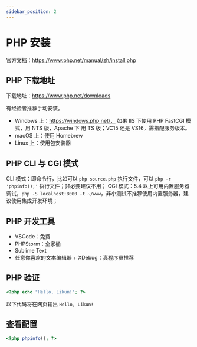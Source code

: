 ```yaml
---
sidebar_position: 2
---
```



# PHP 安装

官方文档：https://www.php.net/manual/zh/install.php

## PHP 下载地址

下载地址：https://www.php.net/downloads

有经验者推荐手动安装。

- Windows 上：https://windows.php.net/，
  如果 IIS 下使用 PHP FastCGI 模式，用 NTS 版，Apache 下 用 TS 版；VC15 还是 VS16，需搭配服务版本。
- macOS 上：使用 Homebrew
- Linux 上：使用包安装器

## PHP CLI 与 CGI 模式

CLI 模式：即命令行，比如可以 `php source.php` 执行文件，可以 `php -r 'phpinfo();'` 执行文件；非必要建议不用；
CGI 模式：5.4 以上可用内置服务器调试，`php -S localhost:8000 -t ~/www`，非小测试不推荐使用内置服务器，建议使用集成开发环境；

## PHP 开发工具
 
- VSCode：免费
- PHPStorm：全家桶
- Sublime Text
- 任意你喜欢的文本编辑器 + XDebug：真程序员推荐

## PHP 验证

```php
<?php echo "Hello, Likun!"; ?>
```

以下代码将在网页输出 `Hello, Likun!`

## 查看配置

```php
<?php phpinfo(); ?>
```
